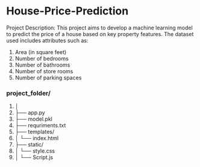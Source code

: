 # House-Price-Prediction
Project Description:  This project aims to develop a machine learning model to predict the price of a house based on key property features. The dataset used includes attributes such as:
1. Area (in square feet)
2. Number of bedrooms
3. Number of bathrooms
4. Number of store rooms
5. Number of parking spaces


 ### project_folder/
1. │
2. ├── app.py
3. ├── model.pkl
4. ├── requriments.txt
5. ├── templates/
6. │   └── index.html
7. ├── static/
8. │   └── style.css
9. │   └── Script.js
